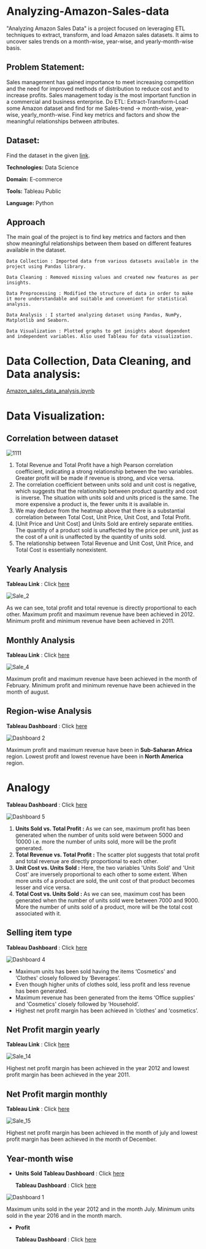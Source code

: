 # Analyzing-Amazon-Sales-data
"Analyzing Amazon Sales Data" is a project focused on leveraging ETL techniques to extract, transform, and load Amazon sales datasets. It aims to uncover sales trends on a month-wise, year-wise, and yearly-month-wise basis.
## Problem Statement:
Sales management has gained importance to meet increasing competition and the need for improved methods of distribution to reduce cost and to increase profits. Sales management today is the most important function in a commercial and business
enterprise.
Do ETL: Extract-Transform-Load some Amazon dataset and find for me Sales-trend -> month-wise, year-wise, yearly_month-wise. Find key metrics and factors and show the meaningful relationships between attributes.
## Dataset:
Find the dataset in the given [link](https://drive.google.com/drive/folders/1c4XtmLWR-3tmwv17eRv5YsdoScC_kTxr).

**Technologies:**  Data Science

**Domain:** E-commerce

**Tools:** Tableau Public

**Language:** Python

## Approach
The main goal of the project is to find key metrics and factors and then show meaningful relationships between them based on different features available in the dataset.
```
Data Collection : Imported data from various datasets available in the project using Pandas library. 

Data Cleaning : Removed missing values and created new features as per insights. 

Data Preprocessing : Modified the structure of data in order to make it more understandable and suitable and convenient for statistical analysis. 

Data Analysis : I started analyzing dataset using Pandas, NumPy, Matplotlib and Seaborn. 

Data Visualization : Plotted graphs to get insights about dependent and independent variables. Also used Tableau for data visualization.
```
# Data Collection, Data Cleaning, and Data analysis:
[Amazon_sales_data_analysis.ipynb](https://colab.research.google.com/drive/18W2lTUZ24NaYHKnY_ZpdJCMhBo-3OpI8?usp=sharing)

# Data Visualization:
## Correlation between dataset

![1111](https://github.com/Swagatika-Meher/Analyzing-Amazon-Sales-data/assets/114692581/a49382fc-454e-4693-a0f7-131c5345758e)

1. Total Revenue and Total Profit have a high Pearson correlation coefficient, indicating a strong relationship between the two variables. Greater profit will be made if revenue is strong, and vice versa. 
2. The correlation coefficient between units sold and unit cost is negative, which suggests that the relationship between product quantity and cost is inverse. The situation with units sold and units priced is the same. The more expensive a product is, the fewer units it is available in.
3. We may deduce from the heatmap above that there is a substantial correlation between Total Cost, Unit Price, Unit Cost, and Total Profit. 
4. [Unit Price and Unit Cost] and Units Sold are entirely separate entities. The quantity of a product sold is unaffected by the price per unit, just as the cost of a unit is unaffected by the quantity of units sold. 
5. The relationship between Total Revenue and Unit Cost, Unit Price, and Total Cost is essentially nonexistent.

## Yearly Analysis
**Tableau Link** : Click [here](https://public.tableau.com/views/TotalSale_yearly/Sale_2?:language=en-US&:sid=&:display_count=n&:origin=viz_share_link)

![Sale_2](https://github.com/Swagatika-Meher/Analyzing-Amazon-Sales-data/assets/114692581/677ceb05-d374-493a-9b27-6f3432229cdf)

As we can see, total profit and total revenue is directly proportional to each other. Maximum profit and maximum revenue have been achieved in 2012. Minimum profit and minimum revenue have been achieved in 2011.

## Monthly Analysis
**Tableau Link** : Click [here](https://public.tableau.com/views/TotalSale_monthly/Sale_4?:language=en-US&:sid=&:display_count=n&:origin=viz_share_link)

![Sale_4](https://github.com/Swagatika-Meher/Analyzing-Amazon-Sales-data/assets/114692581/6393ab1c-bba5-49e8-9b9f-fcf668c3ad5f)

Maximum profit and maximum revenue have been achieved in the month of February. Minimum profit and minimum revenue have been achieved in the month of august.

## Region-wise Analysis
**Tableau Dashboard** : Click [here](https://public.tableau.com/views/Dashboard_2_17145484370550/Dashboard2?:language=en-US&:sid=&:display_count=n&:origin=viz_share_link)

![Dashboard 2](https://github.com/Swagatika-Meher/Analyzing-Amazon-Sales-data/assets/114692581/90d1604d-74d9-4469-b6c6-44f7cd0aca4a)

Maximum profit and maximum revenue have been in **Sub-Saharan Africa** region. Lowest profit and lowest revenue have been in **North America** region.

# Analogy
**Tableau Dashboard** : Click [here](https://public.tableau.com/views/comparison_1_17148417598020/Dashboard5?:language=en-US&:sid=&:display_count=n&:origin=viz_share_link)

![Dashboard 5](https://github.com/Swagatika-Meher/Analyzing-Amazon-Sales-data/assets/114692581/964be08b-0d7a-4b2c-ad23-0a0fc17ba417)

1. **Units Sold vs. Total Profit :** As we can see, maximum profit has been generated when the number of units sold were between 5000 and 10000 i.e. more the number of units sold, more will be the profit generated.
2. **Total Revenue vs. Total Profit :** The scatter plot suggests that total profit and total revenue are directly proportional to each other.
3. **Unit Cost vs. Units Sold :** Here, the two variables 'Units Sold' and 'Unit Cost' are inversely proportional to each other to some extent. When more units of a product are sold, the unit cost of that product becomes lesser and vice versa.
4. **Total Cost vs. Units Sold :** As we can see, maximum cost has been generated when the number of units sold were between 7000 and 9000. More the number of units sold of a product, more will be the total cost associated with it.

## Selling item type
**Tableau Dashboard** : Click [here](https://public.tableau.com/views/Dashboard_4_17145771557530/Dashboard4?:language=en-US&:sid=&:display_count=n&:origin=viz_share_link)

![Dashboard 4](https://github.com/Swagatika-Meher/Analyzing-Amazon-Sales-data/assets/114692581/b0a620e2-eddc-404c-a58b-25567f32ef58)

* Maximum units has been sold having the items ‘Cosmetics' and ‘Clothes' closely followed by ‘Beverages’.
* Even though higher units of clothes sold, less profit and less revenue has been generated.
* Maximum revenue has been generated from the items ‘Office supplies' and 'Cosmetics' closely followed by ‘Household’.
* Highest net profit margin has been achieved in ‘clothes’ and ‘cosmetics’.

## Net Profit margin yearly
**Tableau Link** : Click [here](https://public.tableau.com/views/Net_Profit_Margin_yearly/Sale_14?:language=en-US&:sid=&:display_count=n&:origin=viz_share_link)

![Sale_14](https://github.com/Swagatika-Meher/Analyzing-Amazon-Sales-data/assets/114692581/bdbe55ae-dac3-4b5b-9ec3-932cbbd2669a)

Highest net profit margin has been achieved in the year 2012 and lowest profit margin has been achieved in the year 2011.

## Net Profit margin monthly
**Tableau Link** : Click [here](https://public.tableau.com/views/Net_Profit_Margin_monthly/Sale_15?:language=en-US&:sid=&:display_count=n&:origin=viz_share_link)

![Sale_15](https://github.com/Swagatika-Meher/Analyzing-Amazon-Sales-data/assets/114692581/c96d5438-3d42-4473-8c74-421ce146d094)

Highest net profit margin has been achieved in the month of july and lowest profit margin has been achieved in the month of December.

## Year-month wise
* **Units Sold**
  **Tableau Dashboard** : Click [here](https://public.tableau.com/views/Dashboard_1_17145454023930/Dashboard1?:language=en-US&:sid=&:display_count=n&:origin=viz_share_link)

  **Tableau Dashboard** : Click [here](https://public.tableau.com/views/Dashboard_3_17145763236120/Dashboard3?:language=en-US&:sid=&:display_count=n&:origin=viz_share_link)

![Dashboard 1](https://github.com/Swagatika-Meher/Analyzing-Amazon-Sales-data/assets/114692581/bb3fd855-f217-415a-94ae-9afe9aed3d23)

Maximum units sold in the year 2012 and in the month July. Minimum units sold in the year 2016 and in the month march.

* **Profit**

  **Tableau Dashboard** : Click [here](https://public.tableau.com/views/Profit_yearly_month-wise/Sale_9?:language=en-US&:sid=&:display_count=n&:origin=viz_share_link)
   




















